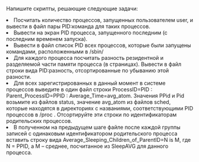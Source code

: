 Напишите скрипты, решающие следующие задачи: 
<li>Посчитать количество процессов, запущенных пользователем user, и 
вывести в файл пары  
PID:команда для таких процессов. 
<li>Вывести на экран PID процесса, запущенного последним (с последним 
временем запуска). 
<li>Вывести в файл список PID всех процессов, которые были запущены 
командами, расположенными в /sbin/ 
<li>Для каждого процесса посчитать разность резидентной и разделяемой 
части памяти процесса (в страницах). Вывести в файл строки вида 
PID:разность, отсортированные по убыванию этой разности. 
<li>Для всех зарегистрированных в данный момент в системе процессов 
выведите в один файл строки 
ProcessID=PID : Parent_ProcessID=PPID : Average_Time=avg_atom. 
Значения PPid и Pid возьмите из файлов status, значение 
avg_atom из файлов sched, которые находятся в директориях с 
названиями, соответствующими PID процессов в /proc . 
Отсортируйте эти строки по идентификаторам родительских 
процессов. 
<li>В полученном на предыдущем шаге файле после каждой группы 
записей с одинаковым идентификатором родительского процесса 
вставить строку вида 
Average_Sleeping_Children_of_ParentID=N is M, 
где N = PPID, а M – среднее, посчитанное из SleepAVG для данного 
процесса.
